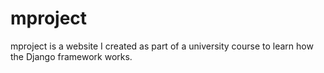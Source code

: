 # mproject
mproject is a website I created as part of a university course to learn how the Django framework works.
